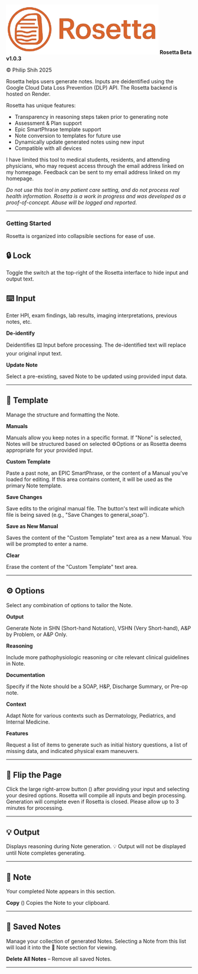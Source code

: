 ![Rosetta Logo](assets/img/rosetta_logo.png)
**Rosetta Beta v1.0.3**

© Philip Shih 2025

Rosetta helps users generate notes. Inputs are deidentified using the Google Cloud Data Loss Prevention (DLP) API. The Rosetta backend is hosted on Render.

Rosetta has unique features:
- Transparency in reasoning steps taken prior to generating note
- Assessment & Plan support
- Epic SmartPhrase template support
- Note conversion to templates for future use
- Dynamically update generated notes using new input
- Compatible with all devices

I have limited this tool to medical students, residents, and attending physicians, who may request access through the email address linked on my homepage. Feedback can be sent to my email address linked on my homepage.

*Do not use this tool in any patient care setting, and do not process real health information. Rosetta is a work in progress and was developed as a proof-of-concept. Abuse will be logged and reported.*

---

### **Getting Started**
Rosetta is organized into collapsible sections for ease of use.

## 🔒 Lock
Toggle the switch at the top-right of the Rosetta interface to hide input and output text.

## ⌨️ Input
Enter HPI, exam findings, lab results, imaging interpretations, previous notes, etc.

**De-identify** <i class="fas fa-user-shield"></i>

Deidentifies ⌨️ Input before processing. The de-identified text will replace your original input text.

**Update Note** 

Select a pre-existing, saved Note to be updated using provided input data.

---

## 📄 Template
Manage the structure and formatting the Note.

**Manuals** 

Manuals allow you keep notes in a specific format. If "None" is selected, Notes will be structured based on selected ⚙️Options or as Rosetta deems appropriate for your provided input.

**Custom Template** 

Paste a past note, an EPIC SmartPhrase, or the content of a Manual you've loaded for editing. If this area contains content, it will be used as the primary Note template.

**Save Changes** 

Save edits to the original manual file. The button's text will indicate which file is being saved (e.g., "Save Changes to general_soap").

**Save as New Manual** 

Saves the content of the "Custom Template" text area as a new Manual. You will be prompted to enter a name.

**Clear** 

Erase the content of the "Custom Template" text area. 

---

## ⚙️ Options
Select any combination of options to tailor the Note.

**Output** 

Generate Note in SHN (Short-hand Notation), VSHN (Very Short-hand), A&P by Problem, or A&P Only.

**Reasoning** 

Include more pathophysiologic reasoning or cite relevant clinical guidelines in Note.

**Documentation** 

Specify if the Note should be a SOAP, H&P, Discharge Summary, or Pre-op note.

**Context** 

Adapt Note for various contexts such as Dermatology, Pediatrics, and Internal Medicine.

**Features** 

Request a list of items to generate such as initial history questions, a list of missing data, and indicated physical exam maneuvers.

---

## 📖 Flip the Page
Click the large right-arrow button (<i class="fas fa-angle-right"></i>) after providing your input and selecting your desired options. Rosetta will compile all inputs and begin processing. Generation will complete even if Rosetta is closed. Please allow up to 3 minutes for processing.

---

## 💡 Output
Displays reasoning during Note generation. 💡 Output will not be displayed until Note completes generating.

---

## 📝 Note
Your completed Note appears in this section.

**Copy** (<i class="fas fa-copy"></i>) 
Copies the Note to your clipboard.

---

## 💾 Saved Notes
Manage your collection of generated Notes. Selecting a Note from this list will load it into the 📝 Note section for viewing.

**Delete All Notes** – Remove all saved Notes.

---
